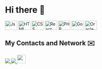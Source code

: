 # Hi there 👋

<div>
 <img align="center" alt="Js" height="30" width="40" src="https://cdn.jsdelivr.net/gh/devicons/devicon/icons/javascript/javascript-plain.svg">
 <img align="center" alt="HTML" height="30" width="40" src="https://cdn.jsdelivr.net/gh/devicons/devicon/icons/html5/html5-original.svg">
 <img align="center" alt="CSS" height="30" width="40" src="https://cdn.jsdelivr.net/gh/devicons/devicon/icons/css3/css3-original.svg">
 <img align="center" alt="React" height="30" width="40" src="https://cdn.jsdelivr.net/gh/devicons/devicon/icons/react/react-original.svg" />
 <img align="center" alt="PHP" height="30" width="40" src="https://cdn.jsdelivr.net/gh/devicons/devicon/icons/php/php-original.svg" />
 <img align="center" alt="Go" height="30" width="40" src="https://cdn.jsdelivr.net/gh/devicons/devicon/icons/go/go-original.svg" />
 <img align="center" alt="Oracle" height="30" width="40" src="https://cdn.jsdelivr.net/gh/devicons/devicon/icons/oracle/oracle-original.svg" />
</div>

## My Contacts and Network ✉️
<a target="_blank" href="https://www.linkedin.com/in/ronnyjohnti/">
 <img src="https://img.shields.io/badge/linkedin-%230077B5.svg?&style=for-the-badge&logo=linkedin&logoColor=white" />
</a>
<a target="_blank" href="mailto:ronnyjohnti@gmail.com">
 <img src="https://img.shields.io/badge/gmail-D14836?&style=for-the-badge&logo=gmail&logoColor=white" />
</a>
<!-- <a target="_blank" href="https://replit.com/@ronnyjohnti" style="background:#fff">
  <img src="https://blog.replit.com/images/new_logo/logotype.png?v=1664916455431" height=28 />
</a> -->
<a target="_blank" href="https://ronnyjohnti.dev" style="background-color:#fff">
  <img src="https://github-production-user-asset-6210df.s3.amazonaws.com/42920699/259528134-9712e995-ac3b-48f8-ae97-a16263cc56a9.png" height=28 />
</a>
<br>

